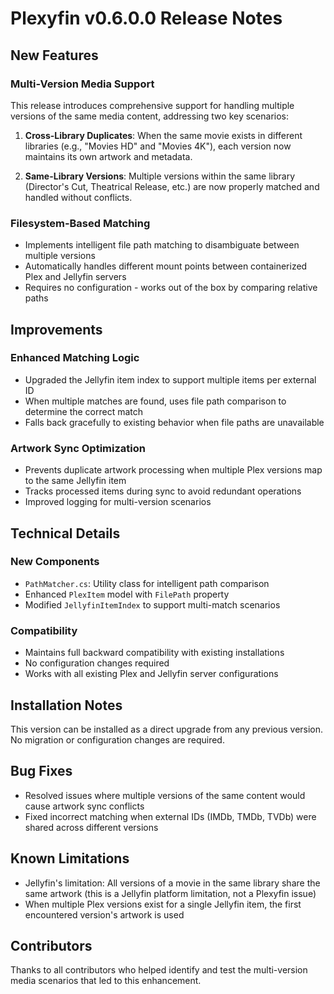 # Plexyfin v0.6.0.0 Release Notes

## New Features

### Multi-Version Media Support
This release introduces comprehensive support for handling multiple versions of the same media content, addressing two key scenarios:

1. **Cross-Library Duplicates**: When the same movie exists in different libraries (e.g., "Movies HD" and "Movies 4K"), each version now maintains its own artwork and metadata.

2. **Same-Library Versions**: Multiple versions within the same library (Director's Cut, Theatrical Release, etc.) are now properly matched and handled without conflicts.

### Filesystem-Based Matching
- Implements intelligent file path matching to disambiguate between multiple versions
- Automatically handles different mount points between containerized Plex and Jellyfin servers
- Requires no configuration - works out of the box by comparing relative paths

## Improvements

### Enhanced Matching Logic
- Upgraded the Jellyfin item index to support multiple items per external ID
- When multiple matches are found, uses file path comparison to determine the correct match
- Falls back gracefully to existing behavior when file paths are unavailable

### Artwork Sync Optimization
- Prevents duplicate artwork processing when multiple Plex versions map to the same Jellyfin item
- Tracks processed items during sync to avoid redundant operations
- Improved logging for multi-version scenarios

## Technical Details

### New Components
- `PathMatcher.cs`: Utility class for intelligent path comparison
- Enhanced `PlexItem` model with `FilePath` property
- Modified `JellyfinItemIndex` to support multi-match scenarios

### Compatibility
- Maintains full backward compatibility with existing installations
- No configuration changes required
- Works with all existing Plex and Jellyfin server configurations

## Installation Notes

This version can be installed as a direct upgrade from any previous version. No migration or configuration changes are required.

## Bug Fixes

- Resolved issues where multiple versions of the same content would cause artwork sync conflicts
- Fixed incorrect matching when external IDs (IMDb, TMDb, TVDb) were shared across different versions

## Known Limitations

- Jellyfin's limitation: All versions of a movie in the same library share the same artwork (this is a Jellyfin platform limitation, not a Plexyfin issue)
- When multiple Plex versions exist for a single Jellyfin item, the first encountered version's artwork is used

## Contributors

Thanks to all contributors who helped identify and test the multi-version media scenarios that led to this enhancement.